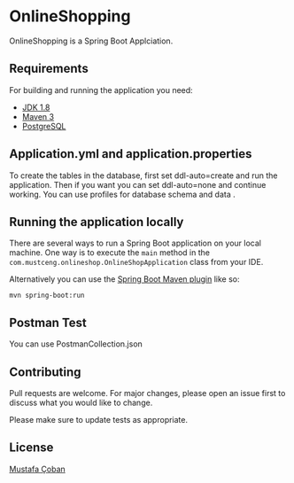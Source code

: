 # OnlineShopping

OnlineShopping is a Spring Boot Applciation.

## Requirements

For building and running the application you need:
- [JDK 1.8](http://www.oracle.com/technetwork/java/javase/downloads/jdk8-downloads-2133151.html)
- [Maven 3](https://maven.apache.org)
- [PostgreSQL](https://www.postgresql.org/)

## Application.yml and application.properties
To create the tables in the database, first set ddl-auto=create and run the application.
Then if you want you can set ddl-auto=none and continue working.
You can use profiles for database schema and data .


## Running the application locally

There are several ways to run a Spring Boot application on your local machine. One way is to execute the `main` method in the `com.mustceng.onlineshop.OnlineShopApplication` class from your IDE.

Alternatively you can use the [Spring Boot Maven plugin](https://docs.spring.io/spring-boot/docs/current/reference/html/build-tool-plugins-maven-plugin.html) like so:
```shell
mvn spring-boot:run
```

## Postman Test
You can use PostmanCollection.json

## Contributing

Pull requests are welcome. For major changes, please open an issue first
to discuss what you would like to change.

Please make sure to update tests as appropriate.

## License

[Mustafa Çoban](https://github.com/mustceng)
